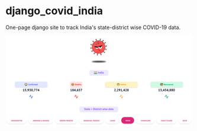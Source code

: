 # django_covid_india
One-page django site to track India's state-district wise COVID-19 data.

![alt text](https://github.com/ImOmkar/django_covid_india/blob/new/screenshot.png)
